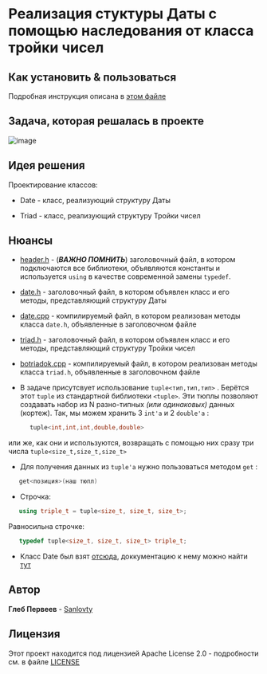 # Реализация стуктуры Даты с помощью наследования от класса тройки чисел

## Как установить & пользоваться
  Подробная инструкция описана в [этом файле](INSTALLATION.md)
  
## Задача, которая решалась в проекте
  ![image](https://user-images.githubusercontent.com/68380831/147282957-824ce6d8-2b3c-4dc8-bbf3-f9e70f32b343.png)
  
## Идея решения
   Проектирование классов:
   
   - Date - класс, реализующий структуру Даты
    
   - Triad - класс, реализующий структуру Тройки чисел
  
## Нюансы
   - [header.h](date-triad/header.h) - (***ВАЖНО ПОМНИТЬ***) заголовочный файл, в котором
    подключаются все библиотеки, объявляются константы и используется `using` в качестве современной замены `typedef`.
    
   - [date.h](date-triad/date.h) - заголовочный файл, в котором объявлен класс и его методы, представляющий структуру Даты
    
   - [date.cpp](date-triad/date.cpp) - компилируемый файл, в котором реализован методы класса `date.h`, объявленные в заголовочном файле
    
   - [triad.h](date-triad/triad.h) - заголовочный файл, в котором объявлен класс и его методы, представляющий структуру Тройки чисел
    
   - [botriadok.cpp](date-triad/triad.cpp) - компилируемый файл, в котором реализован методы класса `triad.h`, объявленные в заголовочном файле
    
   - В задаче присутсвует использование `tuple<тип,тип,тип>` . Берётся этот `tuple` из стандартной библиотеки `<tuple>`. Эти тюплы позволяют
  создавать набор из N разно-типных _(или одинаковых)_ данных (кортеж). Так, мы можем хранить 3 `int'a` и 2 `double'a` :
```c++ 
      tuple<int,int,int,double,double>
``` 

 или же, как они и используются, возвращать с помощью них сразу три числа `tuple<size_t,size_t,size_t>` 

 - Для получения данных из `tuple'a` нужно пользоваться методом `get` :
```c++
   get<позиция>(наш тюпл)
```
- Строчка:
```c++
   using triple_t = tuple<size_t, size_t, size_t>;
```
  Равносильна строчке: 
```c++
   typedef tuple<size_t, size_t, size_t> triple_t;
```

 - Класс Date был взят [отсюда](https://github.com/Sanlovty/lab-date), доккументацию к нему можно найти [тут](https://github.com/Sanlovty/lab-date/tree/comments)

## Автор
  **Глеб Первеев** - [Sanlovty](https://github.com/Sanlovty)

## Лицензия

Этот проект находится под лицензией Apache License 2.0 - подробности см. в файле [LICENSE](LICENSE)
